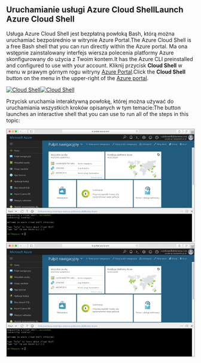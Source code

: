 
## <a name="launch-azure-cloud-shell"></a><span data-ttu-id="c206f-101">Uruchamianie usługi Azure Cloud Shell</span><span class="sxs-lookup"><span data-stu-id="c206f-101">Launch Azure Cloud Shell</span></span>

<span data-ttu-id="c206f-102">Usługa Azure Cloud Shell jest bezpłatną powłoką Bash, którą można uruchamiać bezpośrednio w witrynie Azure Portal.</span><span class="sxs-lookup"><span data-stu-id="c206f-102">The Azure Cloud Shell is a free Bash shell that you can run directly within the Azure portal.</span></span> <span data-ttu-id="c206f-103">Ma ona wstępnie zainstalowany interfejs wiersza polecenia platformy Azure skonfigurowany do użycia z Twoim kontem.</span><span class="sxs-lookup"><span data-stu-id="c206f-103">It has the Azure CLI preinstalled and configured to use with your account.</span></span> <span data-ttu-id="c206f-104">Kliknij przycisk **Cloud Shell** w menu w prawym górnym rogu witryny [Azure Portal](https://portal.azure.com).</span><span class="sxs-lookup"><span data-stu-id="c206f-104">Click the **Cloud Shell** button on the menu in the upper-right of the [Azure portal](https://portal.azure.com).</span></span>

<span data-ttu-id="c206f-105">[![Cloud Shell](./media/cloud-shell-try-it/cloud-shell-menu.png)](https://portal.azure.com)</span><span class="sxs-lookup"><span data-stu-id="c206f-105">[![Cloud Shell](./media/cloud-shell-try-it/cloud-shell-menu.png)](https://portal.azure.com)</span></span>

<span data-ttu-id="c206f-106">Przycisk uruchamia interaktywną powłokę, której można używać do uruchamiania wszystkich kroków opisanych w tym temacie:</span><span class="sxs-lookup"><span data-stu-id="c206f-106">The button launches an interactive shell that you can use to run all of the steps in this topic:</span></span>

<span data-ttu-id="c206f-107">[![Zrzut ekranu przedstawiający okno usługi Cloud Shell w portalu](./media/cloud-shell-try-it/cloud-shell-safari.png)](https://portal.azure.com)</span><span class="sxs-lookup"><span data-stu-id="c206f-107">[![Screenshot showing the Cloud Shell window in the portal](./media/cloud-shell-try-it/cloud-shell-safari.png)](https://portal.azure.com)</span></span>











